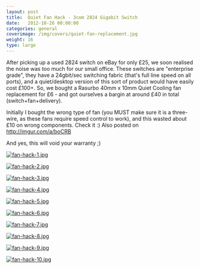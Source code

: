 ```yaml
---
layout: post
title:  Quiet Fan Hack - 3com 2824 Gigabit Switch
date:   2012-10-26 00:00:00
categories: general
coverimage: /img/covers/quiet-fan-replacement.jpg
weight: 16
type: large
---
```


After picking up a used 2824 switch on eBay for only £25, we soon realised the noise was too much for our small office. These switches are "enterprise grade", they have a 24gbit/sec switching fabric (that's full line speed on all ports), and a quiet/desktop version of this sort of product would have easily cost £100+. So, we bought a Rasurbo 40mm x 10mm Quiet Cooling fan replacement for £6 - and got ourselves a bargin at around £40 in total (switch+fan+delivery).


Initially I bought the wrong type of fan (you MUST make sure it is a three-wire, as these fans require speed control to work), and this wasted about £10 on wrong components. Check it :) Also posted on http://imgur.com/a/boCRB

And yes, this will void your warranty ;)

[![fan-hack-1.jpg](/img/postcontent/fan-hack-1.jpg)](/img/postcontent/fan-hack-1.jpg)

[![fan-hack-2.jpg](/img/postcontent/fan-hack-2.jpg)](/img/postcontent/fan-hack-2.jpg)

[![fan-hack-3.jpg](/img/postcontent/fan-hack-3.jpg)](/img/postcontent/fan-hack-3.jpg)

[![fan-hack-4.jpg](/img/postcontent/fan-hack-4.jpg)](/img/postcontent/fan-hack-4.jpg)

[![fan-hack-5.jpg](/img/postcontent/fan-hack-5.jpg)](/img/postcontent/fan-hack-5.jpg)

[![fan-hack-6.jpg](/img/postcontent/fan-hack-6.jpg)](/img/postcontent/fan-hack-6.jpg)

[![fan-hack-7.jpg](/img/postcontent/fan-hack-7.jpg)](/img/postcontent/fan-hack-7.jpg)

[![fan-hack-8.jpg](/img/postcontent/fan-hack-8.jpg)](/img/postcontent/fan-hack-8.jpg)

[![fan-hack-9.jpg](/img/postcontent/fan-hack-9.jpg)](/img/postcontent/fan-hack-9.jpg)

[![fan-hack-10.jpg](/img/postcontent/fan-hack-10.jpg)](/img/postcontent/fan-hack-10.jpg)
